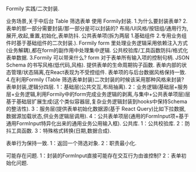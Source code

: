 Formily 实践/二次封装.

业务场景,关于中后台 Table 筛选表单 使用 Formily封装.
1.为什么要封装表单?
2.表单的那一部分需要封装/那一部分是可以封装的?
  布局/UI风格/按钮组/通用行为,展开,收起,重置,初始化,表单防抖.
  公共表单项(拆为两层 1.基础组件 2.专用业务组件时基于基础组件的二次封装.).
  Formily form 里处理业务逻辑采用依赖注入方式(业务解耦),都在form的副作用中处理集中逻辑.
  公共校验库/工具函数防抖/格式化表单数据.
3.Formily 可以带来什么?
  form 对于表单所有输入项的控制句柄.
  JSON Schema 的书写风格(低代码,风格).
  提供表单的生命周期钩子函数.
  表单内部的状态管理/状态隔离,在React表现为不受控组件.
  表单项的与后台数据风格保持一致.
4.在利用Formily (Table 筛选表单封装)二次封装的时候该采用那种风格来封装?
  表单封装,逻辑分四层.
  1：基础层(公共交互,布局抽离).
  2：业务逻辑(基础层+服务层+业务逻辑,利用Formily中的form完成业务逻辑的剥离,与集中+公共表单项层)层基于基础层扩展生成(这个类似容器层,复杂业务逻辑封装到hooks中保持Schema的整洁性).
  3：服务层(提供表单初始化数据源(基于 React Query)比如下拉数据,数据源加载状态,供业务逻辑层调用).
  4：公共表单项层(通用的FormInput项+基于通用FormInput特异化出来的通用业务公用输入框).
  公共库.
  1：公共校验库.
  2：防抖工具函数.
  3：特殊格式转换(日期,数据合成).

  表单行为保持一致.
  1：返回一个筛选对象.
  2：职责最小化.

可能存在问题.
  1：封装的FormInput直接可能存在交互行为由谁控制?
  2：表单初始化问题.
